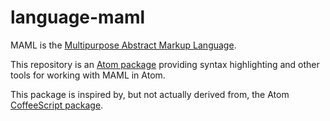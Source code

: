# language-maml
MAML is the [Multipurpose Abstract Markup Language](https://theswanfactory.com/2016/11/08/introducing-maml-a-draft-proposal-for-html6/).

This repository is an [Atom package](http://flight-manual.atom.io/using-atom/sections/atom-packages/) providing syntax highlighting and other tools for working with MAML in Atom.

This package is inspired by, but not actually derived from, the Atom [CoffeeScript package](https://github.com/atom/language-coffee-script).

